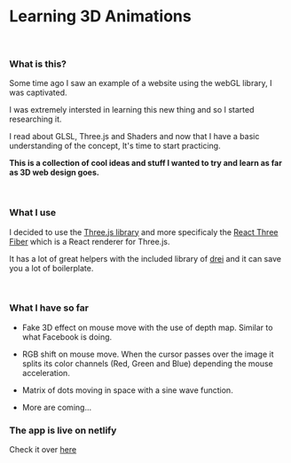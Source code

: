 # Learning 3D Animations 

<br>

### What is this?

Some time ago I saw an example of a website using the webGL library, I was captivated.

I was extremely intersted in learning this new thing and so I started researching it.

I read about GLSL, Three.js and Shaders and now that I have a basic understanding of the concept, It's time to start practicing.

<strong> This is a collection of cool ideas and stuff I wanted to try and learn as far as 3D web design goes. </strong>

<br>

### What I use

I decided to use the [Three.js library](https://threejs.org/) and more specificaly the [React Three Fiber](https://github.com/pmndrs/react-three-fiber) which is a React renderer for Three.js.

It has a lot of great helpers with the included library of [drei](https://github.com/pmndrs/drei) and it can save you a lot of boilerplate.

<br>

### What I have so far

- Fake 3D effect on mouse move with the use of depth map. Similar to what Facebook is doing.

- RGB shift on mouse move. When the cursor passes over the image it splits its color channels (Red, Green and Blue) depending the mouse acceleration. 

- Matrix of dots moving in space with a sine wave function.

- More are coming...

### The app is live on netlify
Check it over [here](https://learning-three-js.netlify.app/)
